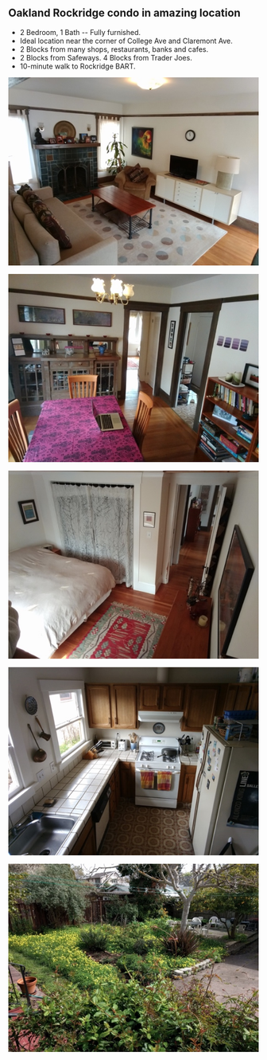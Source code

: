 ## Oakland Rockridge condo in amazing location
* 2 Bedroom, 1 Bath -- Fully furnished.
* Ideal location near the corner of College Ave and Claremont Ave.
* 2 Blocks from many shops, restaurants, banks and cafes.
* 2 Blocks from Safeways. 4 Blocks from Trader Joes.
* 10-minute walk to Rockridge BART.

![Living room](oakland/images/oakland-living-room-600.jpg)  

![Dining room](oakland/images/oakland-dining-room-600.jpg)  

![Bedroom 1](oakland/images/oakland-bedroom1-600.jpg)  

![Kitchen](oakland/images/oakland-kitchen-600.jpg)  

![Back yard](oakland/images/oakland-backyard-600.jpg)  

